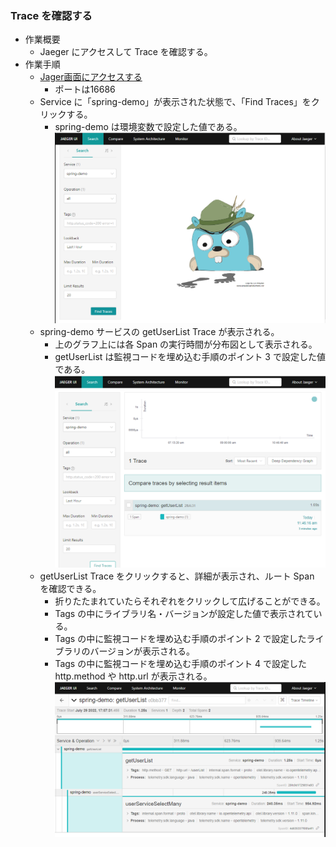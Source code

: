 ### Trace を確認する

- 作業概要
    - Jaeger にアクセスして Trace を確認する。
- 作業手順
    - [Jager画面にアクセスする]({{TRAFFIC_HOST1_16686}})
        - ポートは16686
    - Service に「spring-demo」が表示された状態で、「Find Traces」をクリックする。
        - spring-demo は環境変数で設定した値である。
        ![サービス検索](./assets/jaeger-login.png)
    - spring-demo サービスの getUserList Trace が表示される。
        - 上のグラフ上には各 Span の実行時間が分布図として表示される。
        - getUserList は監視コードを埋め込む手順のポイント 3 で設定した値である。
        ![getUserList](./assets/jaeger-getUserList.png)
    - getUserList Trace をクリックすると、詳細が表示され、ルート Span を確認できる。
        - 折りたたまれていたらそれぞれをクリックして広げることができる。
        - Tags の中にライブラリ名・バージョンが設定した値で表示されている。
        - Tags の中に監視コードを埋め込む手順のポイント 2 で設定したライブラリのバージョンが表示される。
        - Tags の中に監視コードを埋め込む手順のポイント 4 で設定した http.method や http.url が表示される。
        ![getUserList詳細](./assets/jaeger-getUserList-nested.png)
